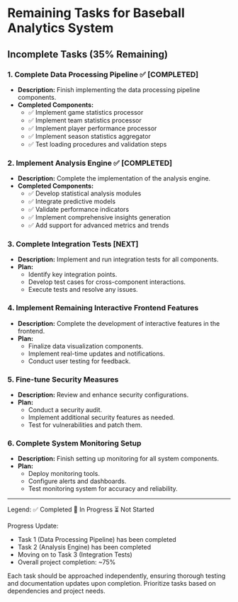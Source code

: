 # Remaining Tasks for Baseball Analytics System

## Incomplete Tasks (35% Remaining)

### 1. Complete Data Processing Pipeline ✅ [COMPLETED]
- **Description:** Finish implementing the data processing pipeline components.
- **Completed Components:**
  - ✅ Implement game statistics processor
  - ✅ Implement team statistics processor
  - ✅ Implement player performance processor
  - ✅ Implement season statistics aggregator
  - ✅ Test loading procedures and validation steps

### 2. Implement Analysis Engine ✅ [COMPLETED]
- **Description:** Complete the implementation of the analysis engine.
- **Completed Components:**
  - ✅ Develop statistical analysis modules
  - ✅ Integrate predictive models
  - ✅ Validate performance indicators
  - ✅ Implement comprehensive insights generation
  - ✅ Add support for advanced metrics and trends

### 3. Complete Integration Tests [NEXT]
- **Description:** Implement and run integration tests for all components.
- **Plan:**
  - Identify key integration points.
  - Develop test cases for cross-component interactions.
  - Execute tests and resolve any issues.

### 4. Implement Remaining Interactive Frontend Features
- **Description:** Complete the development of interactive features in the frontend.
- **Plan:**
  - Finalize data visualization components.
  - Implement real-time updates and notifications.
  - Conduct user testing for feedback.

### 5. Fine-tune Security Measures
- **Description:** Review and enhance security configurations.
- **Plan:**
  - Conduct a security audit.
  - Implement additional security features as needed.
  - Test for vulnerabilities and patch them.

### 6. Complete System Monitoring Setup
- **Description:** Finish setting up monitoring for all system components.
- **Plan:**
  - Deploy monitoring tools.
  - Configure alerts and dashboards.
  - Test monitoring system for accuracy and reliability.

---

Legend:
✅ Completed
🔄 In Progress
⏳ Not Started

Progress Update:
- Task 1 (Data Processing Pipeline) has been completed
- Task 2 (Analysis Engine) has been completed
- Moving on to Task 3 (Integration Tests)
- Overall project completion: ~75%

Each task should be approached independently, ensuring thorough testing and documentation updates upon completion. Prioritize tasks based on dependencies and project needs. 